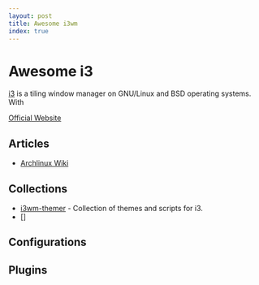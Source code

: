 ```yaml
---
layout: post
title: Awesome i3wm
index: true
---
```


# Awesome i3

[i3](https://github.com/i3/i3) is a tiling window manager on GNU/Linux and BSD operating systems. With 

[Official Website](https://i3wm.org/)

## Articles
* [Archlinux Wiki](https://wiki.archlinux.org/index.php/i3)

## Collections
* [i3wm-themer](https://github.com/unix121/i3wm-themer) - Collection of themes and scripts for i3.
* []

## Configurations

## Plugins